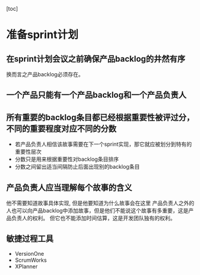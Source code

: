 [toc]
# 准备sprint计划



## 在sprint计划会议之前确保产品backlog的井然有序
换而言之产品backlog必须存在。



## 一个产品只能有一个产品backlog和一个产品负责人



## 所有重要的backlog条目都已经根据重要性被评过分，不同的重要程度对应不同的分数
- 若产品负责人相信该故事需要在下一个sprint实现，那它就应被划分到特有的重要性层次
- 分数只是用来根据重要性对backlog条目排序
- 分数之间留出适当间隔防止后面出现别的backlog条目



## 产品负责人应当理解每个故事的含义
他不需要知道故事具体实现, 但是他要知道为什么故事会在这里
产品负责人之外的人也可以向产品backlog中添加故事，但是他们不能说这个故事有多重要，这是产品负责人的权利。
但它也不能添加时间估算，这是开发团队独有的权利。



## 敏捷过程工具
- VersionOne
- ScrumWorks
- XPlanner
